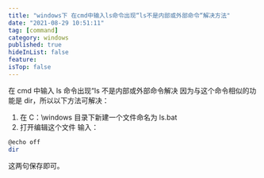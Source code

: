 ```yaml
---
title: "windows下 在cmd中输入ls命令出现“ls不是内部或外部命令“解决方法"
date: "2021-08-29 10:51:11"
tag: [command]
category: windows
published: true
hideInList: false
feature:
isTop: false
---
```


在 cmd 中输入 ls 命令出现“ls 不是内部或外部命令解决
因为与这个命令相似的功能是 dir，所以以下方法可解决：

1. 在 C：\windows 目录下新建一个文件命名为 ls.bat
2. 打开编辑这个文件 输入：

```bash
@echo off
dir
```

这两句保存即可。

